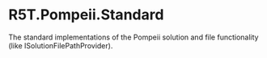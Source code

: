 # R5T.Pompeii.Standard
The standard implementations of the Pompeii solution and file functionality (like ISolutionFilePathProvider).
